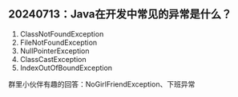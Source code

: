 ## 20240713：Java在开发中常见的异常是什么？

1. ClassNotFoundException
2. FileNotFoundException
3. NullPointerException
4. ClassCastException
5. IndexOutOfBoundException

群里小伙伴有趣的回答：NoGirlFriendException、下班异常